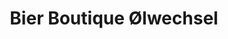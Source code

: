 ---
title: "Bier Boutique Ølwechsel"
url: /frankfurt-am-main/bier-boutique-olwechsel/
shop: Spirituosen
---